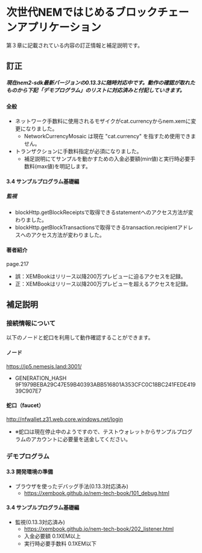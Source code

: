 # 次世代NEMではじめるブロックチェーンアプリケーション
第３章に記載されている内容の訂正情報と補足説明です。

## 訂正

##### 現在nem2-sdk最新バージョンの0.13.3に随時対応中です。動作の確認が取れたものから下記「デモプログラム」のリストに対応済みと付記していきます。

#### 全般
- ネットワーク手数料に使用されるモザイクがcat.currencyからnem.xemに変更になりました。
  - NetworkCurrencyMosaic は現在 "cat.currency" を指すため使用できません。
- トランザクションに手数料指定が必須になりました。
  - 補足説明にてサンプルを動かすための入金必要額(min値)と実行時必要手数料(max値)を明記します。

#### 3.4 サンプルプログラム基礎編
##### 監視
- blockHttp.getBlockReceiptsで取得できるstatementへのアクセス方法が変わりました。
- blockHttp.getBlockTransactionsで取得できるtransaction.recipientアドレスへのアクセス方法が変わりました。

#### 著者紹介 
page.217 
- 誤：XEMBookはリリース以降200万プレビューに迫るアクセスを記録。
- 正：XEMBookはリリース以降200万プレビューを超えるアクセスを記録。

## 補足説明

### 接続情報について

以下のノードと蛇口を利用して動作確認することができます。

#### ノード
https://jp5.nemesis.land:3001/
- GENERATION_HASH 9F1979BEBA29C47E59B40393ABB516801A353CFC0C18BC241FEDE41939C907E7


#### 蛇口（faucet） 
http://nfwallet.z31.web.core.windows.net/login
- ※蛇口は現在停止中のようですので、テストウォレットからサンプルプログラムのアカウントに必要量を送金してください。


### デモプログラム
#### 3.3 開発環境の準備

- ブラウザを使ったデバッグ手法(0.13.3対応済み)
  - https://xembook.github.io/nem-tech-book/101_debug.html

#### 3.4 サンプルプログラム基礎編

- 監視(0.13.3対応済み)
  - https://xembook.github.io/nem-tech-book/202_listener.html
  - 入金必要額 0.1XEM以上
  - 実行時必要手数料 0.1XEM以下
  
